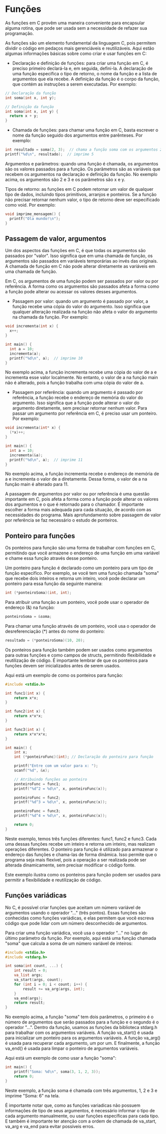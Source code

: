 # Funções

As funções em C provêm uma maneira conveniente para encapsular alguma rotina, que pode ser usada sem a necessidade de refazer sua programação.

As funções são um elemento fundamental da linguagem C, pois permitem dividir o código em pedaços mais gerenciáveis e reutilizáveis. Aqui estão algumas informações básicas sobre como criar e usar funções em C:

* Declaração e definição de funções: para criar uma função em C, é preciso primeiro declará-la e, em seguida, defini-la. A declaração de uma função especifica o tipo de retorno, o nome da função e a lista de argumentos que ela recebe. A definição da função é o corpo da função, que contém as instruções a serem executadas. Por exemplo:
```C
// Declaração da função
int soma(int x, int y);

// Definição da função
int soma(int x, int y) {
  return x + y;
}
```

* Chamada de funções: para chamar uma função em C, basta escrever o nome da função seguido dos argumentos entre parênteses. Por exemplo:
```c
int resultado = soma(2, 3);  // chama a função soma com os argumentos 2 e 3
printf("%d\n", resultado);  // imprime 5
```

Argumentos e parâmetros: quando uma função é chamada, os argumentos são os valores passados para a função. Os parâmetros são as variáveis que recebem os argumentos na declaração e definição da função. No exemplo acima, os argumentos são 2 e 3 e os parâmetros são x e y.

Tipos de retorno: as funções em C podem retornar um valor de qualquer tipo de dados, incluindo tipos primitivos, arranjos e ponteiros. Se a função não precisar retornar nenhum valor, o tipo de retorno deve ser especificado como void. Por exemplo:
```c
void imprime_mensagem() {
  printf("Ola mundo!\n");
}
```


## Passagem de valor, argumentos

Um dos aspectos das funções em C, é que todas os argumentos são passados por "valor". Isso significa que em uma chamada de função, os argumentos são passados em variáveis temporárias ao invés das originais. A chamada de função em C não pode alterar diretamente as variáveis em uma chamada de função.

Em C, os argumentos de uma função podem ser passados por valor ou por referência. A forma como os argumentos são passados afeta a forma como a função pode alterar ou acessar os valores desses argumentos.

* Passagem por valor: quando um argumento é passado por valor, a função recebe uma cópia do valor do argumento. Isso significa que qualquer alteração realizada na função não afeta o valor do argumento na chamada da função. Por exemplo:
```c
void incrementa(int x) {
  x++;
}

int main() {
  int a = 10;
  incrementa(a);
  printf("%d\n", a);  // imprime 10
}
```

No exemplo acima, a função incrementa recebe uma cópia do valor de a e incrementa esse valor localmente. No entanto, o valor de a na função main não é alterado, pois a função trabalha com uma cópia do valor de a.

* Passagem por referência: quando um argumento é passado por referência, a função recebe o endereço de memória do valor do argumento. Isso significa que a função pode alterar o valor do argumento diretamente, sem precisar retornar nenhum valor. Para passar um argumento por referência em C, é preciso usar um ponteiro. Por exemplo:
```c
void incrementa(int* x) {
  (*x)++;
}

int main() {
  int a = 10;
  incrementa(&a);
  printf("%d\n", a);  // imprime 11
}
```

No exemplo acima, a função incrementa recebe o endereço de memória de a e incrementa o valor de a diretamente. Dessa forma, o valor de a na função main é alterado para 11.

A passagem de argumentos por valor ou por referência é uma questão importante em C, pois afeta a forma como a função pode alterar os valores dos argumentos e o que é retornado para o chamador. É importante escolher a forma mais adequada para cada situação, de acordo com as necessidades do programa. Mais aprofundamento sobre passagem de valor por referência se faz necessário o estudo de ponteiros.

## Ponteiro para funções

Os ponteiros para função são uma forma de trabalhar com funções em C, permitindo que você armazene o endereço de uma função em uma variável e chame essa função através desse ponteiro.

Um ponteiro para função é declarado como um ponteiro para um tipo de função específico. Por exemplo, se você tem uma função chamada "soma" que recebe dois inteiros e retorna um inteiro, você pode declarar um ponteiro para essa função da seguinte maneira:
```c
int (*ponteiroSoma)(int, int);
```

Para atribuir uma função a um ponteiro, você pode usar o operador de endereço (&) na função:
```c
ponteiroSoma = &soma;
```

Para chamar uma função através de um ponteiro, você usa o operador de desreferenciação (*) antes do nome do ponteiro:
```c
resultado = (*ponteiroSoma)(10, 20);
```

Os ponteiros para função também podem ser usados como argumentos para outras funções e como campos de structs, permitindo flexibilidade e reutilização de código. É importante lembrar de que os ponteiros para funções devem ser inicializados antes de serem usados.

Aqui está um exemplo de como os ponteiros para função:
```c
#include <stdio.h>

int func1(int x) {
    return x*x;
}

int func2(int x) {
    return x*x*x;
}

int func3(int x) {
    return x*x*x*x;
}

int main() {
    int x;
    int (*ponteiroFunc)(int); // Declaração do ponteiro para função

    printf("Entre com um valor para x: ");
    scanf("%d", &x);

    // Atribuindo funções ao ponteiro
    ponteiroFunc = func1;
    printf("%d^2 = %d\n", x, ponteiroFunc(x));

    ponteiroFunc = func2;
    printf("%d^3 = %d\n", x, ponteiroFunc(x));

    ponteiroFunc = func3;
    printf("%d^4 = %d\n", x, ponteiroFunc(x));

    return 0;
}
```
Neste exemplo, temos três funções diferentes: func1, func2 e func3. Cada uma dessas funções recebe um inteiro e retorna um inteiro, mas realizam operações diferentes. O ponteiro para função é utilizado para armazenar o endereço das funções e chama-las de forma dinâmica. Isso permite que o programa seja mais flexível, pois a operação a ser realizada pode ser alterada dinamicamente, sem precisar modificar o código fonte.

Este exemplo ilustra como os ponteiros para função podem ser usados para permitir a flexibilidade e reutilização de código.

## Funções variádicas

No C, é possível criar funções que aceitam um número variável de argumentos usando o operador "..." (três pontos). Essas funções são conhecidas como funções variádicas, e elas permitem que você escreva código que pode lidar com um número desconhecido de argumentos.

Para criar uma função variádica, você usa o operador "..." no lugar do último parâmetro da função. Por exemplo, aqui está uma função chamada "soma" que calcula a soma de um número variável de inteiros:
```c
#include <stdio.h>
#include <stdarg.h>

int soma(int count, ...) {
    int result = 0;
    va_list args;
    va_start(args, count);
    for (int i = 0; i < count; i++) {
        result += va_arg(args, int);
    }
    va_end(args);
    return result;
}
```

No exemplo acima, a função "soma" tem dois parâmetros, o primeiro é o número de argumentos que serão passados para a função e o segundo é o operador "...". Dentro da função, usamos as funções da biblioteca stdarg.h para trabalhar com os argumentos variáveis. A função va_start() é usada para inicializar um ponteiro para os argumentos variáveis. A função va_arg() é usada para recuperar cada argumento, um por um. E finalmente, a função va_end() é usada para limpar o ponteiro de argumentos variáveis.

Aqui está um exemplo de como usar a função "soma":
```c
int main() {
    printf("Soma: %d\n", soma(3, 1, 2, 3));
    return 0;
}
```

Neste exemplo, a função soma é chamada com três argumentos, 1, 2 e 3 e imprime "Soma: 6" na tela.

É importante notar que, como as funções variadicas não possuem informações de tipo de seus argumentos, é necessário informar o tipo de cada argumento manualmente, ou usar funções específicas para cada tipo. E também é importante ter atenção com a ordem de chamada de va_start, va_arg e va_end para evitar possíveis erros.
